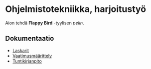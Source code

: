 # Ohjelmistotekniikka, harjoitustyö
 
Aion tehdä __Flappy Bird__ -tyylisen *pelin*.

## Dokumentaatio

- [Laskarit](laskarit)
- [Vaatimusmäärittely](dokumentaatio/vaatimusmaarittely.md)
- [Tuntikirjanpito](dokumentaatio/tuntikirjanpito.md)